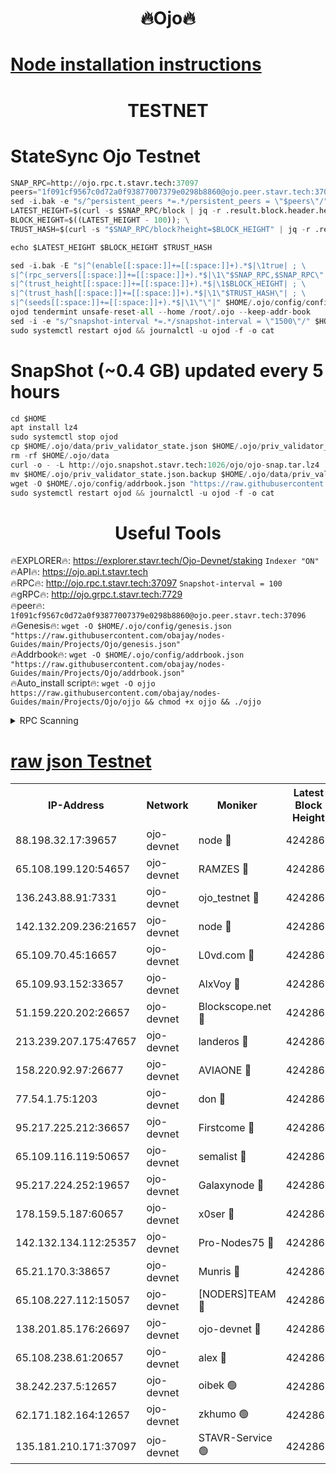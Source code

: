 <h1 align="center"> 🔥Ojo🔥</h1>

[Node installation instructions](https://github.com/obajay/nodes-Guides/tree/main/Projects/Ojo)
=

<h1 align="center"> TESTNET</h1>

# StateSync Ojo Testnet
```python
SNAP_RPC=http://ojo.rpc.t.stavr.tech:37097
peers="1f091cf9567c0d72a0f93877007379e0298b8860@ojo.peer.stavr.tech:37096"
sed -i.bak -e "s/^persistent_peers *=.*/persistent_peers = \"$peers\"/" $HOME/.ojo/config/config.toml
LATEST_HEIGHT=$(curl -s $SNAP_RPC/block | jq -r .result.block.header.height); \
BLOCK_HEIGHT=$((LATEST_HEIGHT - 100)); \
TRUST_HASH=$(curl -s "$SNAP_RPC/block?height=$BLOCK_HEIGHT" | jq -r .result.block_id.hash)

echo $LATEST_HEIGHT $BLOCK_HEIGHT $TRUST_HASH

sed -i.bak -E "s|^(enable[[:space:]]+=[[:space:]]+).*$|\1true| ; \
s|^(rpc_servers[[:space:]]+=[[:space:]]+).*$|\1\"$SNAP_RPC,$SNAP_RPC\"| ; \
s|^(trust_height[[:space:]]+=[[:space:]]+).*$|\1$BLOCK_HEIGHT| ; \
s|^(trust_hash[[:space:]]+=[[:space:]]+).*$|\1\"$TRUST_HASH\"| ; \
s|^(seeds[[:space:]]+=[[:space:]]+).*$|\1\"\"|" $HOME/.ojo/config/config.toml
ojod tendermint unsafe-reset-all --home /root/.ojo --keep-addr-book
sed -i -e "s/^snapshot-interval *=.*/snapshot-interval = \"1500\"/" $HOME/.ojo/config/app.toml
sudo systemctl restart ojod && journalctl -u ojod -f -o cat
```
# SnapShot (~0.4 GB) updated every 5 hours
```python
cd $HOME
apt install lz4
sudo systemctl stop ojod
cp $HOME/.ojo/data/priv_validator_state.json $HOME/.ojo/priv_validator_state.json.backup
rm -rf $HOME/.ojo/data
curl -o - -L http://ojo.snapshot.stavr.tech:1026/ojo/ojo-snap.tar.lz4 | lz4 -c -d - | tar -x -C $HOME/.ojo --strip-components 2
mv $HOME/.ojo/priv_validator_state.json.backup $HOME/.ojo/data/priv_validator_state.json
wget -O $HOME/.ojo/config/addrbook.json "https://raw.githubusercontent.com/obajay/nodes-Guides/main/Projects/Ojo/addrbook.json"
sudo systemctl restart ojod && journalctl -u ojod -f -o cat
```
 <h1 align="center"> Useful Tools</h1>

🔥EXPLORER🔥:        https://explorer.stavr.tech/Ojo-Devnet/staking        `Indexer "ON"` \
🔥API🔥:                     https://ojo.api.t.stavr.tech \
🔥RPC🔥:                    http://ojo.rpc.t.stavr.tech:37097              `Snapshot-interval = 100` \
🔥gRPC🔥:                  http://ojo.grpc.t.stavr.tech:7729 \
🔥peer🔥:                   `1f091cf9567c0d72a0f93877007379e0298b8860@ojo.peer.stavr.tech:37096` \
🔥Genesis🔥:    ```wget -O $HOME/.ojo/config/genesis.json "https://raw.githubusercontent.com/obajay/nodes-Guides/main/Projects/Ojo/genesis.json"``` \
🔥Addrbook🔥:    ```wget -O $HOME/.ojo/config/addrbook.json "https://raw.githubusercontent.com/obajay/nodes-Guides/main/Projects/Ojo/addrbook.json"``` \
🔥Auto_install script🔥: ```wget -O ojjo https://raw.githubusercontent.com/obajay/nodes-Guides/main/Projects/Ojo/ojjo && chmod +x ojjo && ./ojjo```


<details>
<summary>RPC Scanning</summary>

<h2 align="center"> We scan nodes in real time every 4 hours. And we provide the final result of RPC endpoints.
We cannot influence the operation of these nodes in any way. </h2>


```python
If Voting Power is higher than 0 --> then the Node is a validator of the network and may be subject to attack and be a potential threat to the chain.
```
```python
We marked such validators with a red symbol
```

</details>

[raw json Testnet](https://rpc-check.ojot.stavr.tech/ojot/rpc-ojot-result.json)
=


<table><tr><th>IP-Address</th><th>Network</th><th>Moniker</th><th>Latest Block Height</th><th>Earliest Block Height</th><th>Catching Up</th><th>Voting Power</th><th>Scan Time</th></tr><tr><td>88.198.32.17:39657</td><td>ojo-devnet</td><td>node 🔴</td><td>4242867</td><td>300001</td><td>False</td><td>65654</td><td>2023-11-28T13:18:51.162479850UTC</td></tr><tr><td>65.108.199.120:54657</td><td>ojo-devnet</td><td>RAMZES 🔴</td><td>4242862</td><td>306156</td><td>False</td><td>15420</td><td>2023-11-28T13:18:27.180188054UTC</td></tr><tr><td>136.243.88.91:7331</td><td>ojo-devnet</td><td>ojo_testnet 🔴</td><td>4242864</td><td>308845</td><td>False</td><td>1000</td><td>2023-11-28T13:18:33.644599379UTC</td></tr><tr><td>142.132.209.236:21657</td><td>ojo-devnet</td><td>node 🔴</td><td>4242867</td><td>350001</td><td>False</td><td>1999</td><td>2023-11-28T13:18:50.038106943UTC</td></tr><tr><td>65.109.70.45:16657</td><td>ojo-devnet</td><td>L0vd.com 🔴</td><td>4242868</td><td>695918</td><td>False</td><td>998</td><td>2023-11-28T13:18:59.330521771UTC</td></tr><tr><td>65.109.93.152:33657</td><td>ojo-devnet</td><td>AlxVoy 🔴</td><td>4242867</td><td>2319801</td><td>False</td><td>4536782</td><td>2023-11-28T13:18:49.786593937UTC</td></tr><tr><td>51.159.220.202:26657</td><td>ojo-devnet</td><td>Blockscope.net 🔴</td><td>4242862</td><td>2658001</td><td>False</td><td>981</td><td>2023-11-28T13:18:26.425987228UTC</td></tr><tr><td>213.239.207.175:47657</td><td>ojo-devnet</td><td>landeros 🔴</td><td>4242866</td><td>2714001</td><td>False</td><td>11083</td><td>2023-11-28T13:18:45.074270127UTC</td></tr><tr><td>158.220.92.97:26677</td><td>ojo-devnet</td><td>AVIAONE 🔴</td><td>4242866</td><td>2754001</td><td>False</td><td>13867</td><td>2023-11-28T13:18:44.830300808UTC</td></tr><tr><td>77.54.1.75:1203</td><td>ojo-devnet</td><td>don 🔴</td><td>4242867</td><td>2906401</td><td>False</td><td>10</td><td>2023-11-28T13:18:50.914897754UTC</td></tr><tr><td>95.217.225.212:36657</td><td>ojo-devnet</td><td>Firstcome 🔴</td><td>4242864</td><td>2985946</td><td>False</td><td>13566</td><td>2023-11-28T13:18:33.363631615UTC</td></tr><tr><td>65.109.116.119:50657</td><td>ojo-devnet</td><td>semalist 🔴</td><td>4242868</td><td>3223522</td><td>False</td><td>17897</td><td>2023-11-28T13:18:58.697296832UTC</td></tr><tr><td>95.217.224.252:19657</td><td>ojo-devnet</td><td>Galaxynode 🔴</td><td>4242868</td><td>3685492</td><td>False</td><td>11888</td><td>2023-11-28T13:18:55.877694395UTC</td></tr><tr><td>178.159.5.187:60657</td><td>ojo-devnet</td><td>x0ser 🔴</td><td>4242864</td><td>3940946</td><td>False</td><td>9764</td><td>2023-11-28T13:18:33.997055675UTC</td></tr><tr><td>142.132.134.112:25357</td><td>ojo-devnet</td><td>Pro-Nodes75 🔴</td><td>4242863</td><td>4142863</td><td>False</td><td>24651</td><td>2023-11-28T13:18:30.537984050UTC</td></tr><tr><td>65.21.170.3:38657</td><td>ojo-devnet</td><td>Munris 🔴</td><td>4242864</td><td>4142864</td><td>False</td><td>20123</td><td>2023-11-28T13:18:32.935727423UTC</td></tr><tr><td>65.108.227.112:15057</td><td>ojo-devnet</td><td>[NODERS]TEAM 🔴</td><td>4242868</td><td>4142868</td><td>False</td><td>9999</td><td>2023-11-28T13:18:56.262452914UTC</td></tr><tr><td>138.201.85.176:26697</td><td>ojo-devnet</td><td>ojo-devnet 🔴</td><td>4242868</td><td>4142868</td><td>False</td><td>1000024000</td><td>2023-11-28T13:18:58.977465399UTC</td></tr><tr><td>65.108.238.61:20657</td><td>ojo-devnet</td><td>alex 🔴</td><td>4242862</td><td>4158001</td><td>False</td><td>11359</td><td>2023-11-28T13:18:26.791402752UTC</td></tr><tr><td>38.242.237.5:12657</td><td>ojo-devnet</td><td>oibek 🟢</td><td>4242862</td><td>4196001</td><td>False</td><td>0</td><td>2023-11-28T13:18:27.567084308UTC</td></tr><tr><td>62.171.182.164:12657</td><td>ojo-devnet</td><td>zkhumo 🟢</td><td>4242867</td><td>4196001</td><td>False</td><td>0</td><td>2023-11-28T13:18:50.403288846UTC</td></tr><tr><td>135.181.210.171:37097</td><td>ojo-devnet</td><td>STAVR-Service 🟢</td><td>4242863</td><td>4242001</td><td>False</td><td>0</td><td>2023-11-28T13:18:28.218528537UTC</td></tr></table>